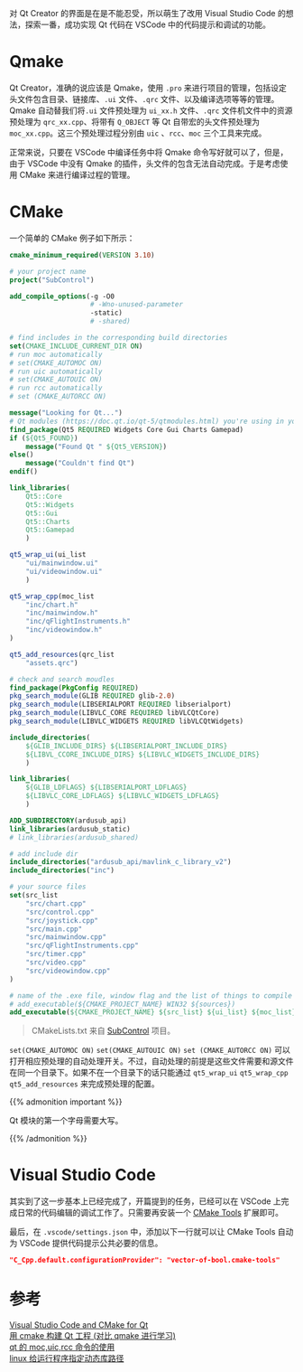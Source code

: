 对 Qt Creator 的界面是在是不能忍受，所以萌生了改用 Visual Studio Code 的想法，探索一番，成功实现 Qt 代码在 VSCode 中的代码提示和调试的功能。
<!--more-->

# Qmake  

Qt Creator，准确的说应该是 Qmake，使用 `.pro` 来进行项目的管理，包括设定头文件包含目录、链接库、`.ui` 文件、`.qrc` 文件、以及编译选项等等的管理。Qmake 自动替我们将`.ui` 文件预处理为 `ui_xx.h` 文件、`.qrc` 文件机文件中的资源预处理为 `qrc_xx.cpp`、将带有 `Q_OBJECT` 等 Qt 自带宏的头文件预处理为 `moc_xx.cpp`。这三个预处理过程分别由 `uic` 、`rcc`、`moc` 三个工具来完成。  

正常来说，只要在 VSCode 中编译任务中将 Qmake 命令写好就可以了，但是，由于 VSCode 中没有 Qmake 的插件，头文件的包含无法自动完成。于是考虑使用 CMake 来进行编译过程的管理。  

# CMake  

一个简单的 CMake 例子如下所示：

``` cmake
cmake_minimum_required(VERSION 3.10)

# your project name
project("SubControl")

add_compile_options(-g -O0 
                    # -Wno-unused-parameter
                    -static)
                    # -shared)

# find includes in the corresponding build directories
set(CMAKE_INCLUDE_CURRENT_DIR ON)
# run moc automatically
# set(CMAKE_AUTOMOC ON)
# run uic automatically
# set(CMAKE_AUTOUIC ON)
# run rcc automatically
# set (CMAKE_AUTORCC ON)

message("Looking for Qt...")
# Qt modules (https://doc.qt.io/qt-5/qtmodules.html) you're using in your application
find_package(Qt5 REQUIRED Widgets Core Gui Charts Gamepad)
if (${Qt5_FOUND})
    message("Found Qt " ${Qt5_VERSION})
else()
    message("Couldn't find Qt")
endif()

link_libraries(
    Qt5::Core
    Qt5::Widgets
    Qt5::Gui
    Qt5::Charts
    Qt5::Gamepad
    )

qt5_wrap_ui(ui_list 
    "ui/mainwindow.ui"
    "ui/videowindow.ui"
    )

qt5_wrap_cpp(moc_list
    "inc/chart.h"
    "inc/mainwindow.h"
    "inc/qFlightInstruments.h"
    "inc/videowindow.h"
)

qt5_add_resources(qrc_list 
    "assets.qrc")

# check and search moudles
find_package(PkgConfig REQUIRED)
pkg_search_module(GLIB REQUIRED glib-2.0)
pkg_search_module(LIBSERIALPORT REQUIRED libserialport)
pkg_search_module(LIBVLC_CORE REQUIRED libVLCQtCore)
pkg_search_module(LIBVLC_WIDGETS REQUIRED libVLCQtWidgets)

include_directories(
    ${GLIB_INCLUDE_DIRS} ${LIBSERIALPORT_INCLUDE_DIRS} 
    ${LIBVL_CCORE_INCLUDE_DIRS} ${LIBVLC_WIDGETS_INCLUDE_DIRS} 
    )

link_libraries(
    ${GLIB_LDFLAGS} ${LIBSERIALPORT_LDFLAGS} 
    ${LIBVLC_CORE_LDFLAGS} ${LIBVLC_WIDGETS_LDFLAGS} 
    )

ADD_SUBDIRECTORY(ardusub_api)
link_libraries(ardusub_static)
# link_libraries(ardusub_shared)

# add include dir
include_directories("ardusub_api/mavlink_c_library_v2")
include_directories("inc")

# your source files
set(src_list
    "src/chart.cpp"
    "src/control.cpp"
    "src/joystick.cpp"
    "src/main.cpp"
    "src/mainwindow.cpp"
    "src/qFlightInstruments.cpp"
    "src/timer.cpp"
    "src/video.cpp"
    "src/videowindow.cpp"
)

# name of the .exe file, window flag and the list of things to compile
# add_executable(${CMAKE_PROJECT_NAME} WIN32 ${sources})
add_executable(${CMAKE_PROJECT_NAME} ${src_list} ${ui_list} ${moc_list} ${qrc_list})
```
> CMakeLists.txt 来自 [SubControl](https://github.com/zt-luo/SubControl/blob/master/src/CMakeLists.txt) 项目。  

`set(CMAKE_AUTOMOC ON)` `set(CMAKE_AUTOUIC ON)` `set (CMAKE_AUTORCC ON)` 可以打开相应预处理的自动处理开关。不过，自动处理的前提是这些文件需要和源文件在同一个目录下。如果不在一个目录下的话只能通过 `qt5_wrap_ui` `qt5_wrap_cpp` `qt5_add_resources` 来完成预处理的配置。  


{{% admonition important %}}

Qt 模块的第一个字母需要大写。

{{% /admonition %}}

# Visual Studio Code

其实到了这一步基本上已经完成了，开篇提到的任务，已经可以在 VSCode 上完成日常的代码编辑的调试工作了。只需要再安装一个 [CMake Tools](https://marketplace.visualstudio.com/items?itemName=ms-vscode.cmake-tools) 扩展即可。  

最后，在 `.vscode/settings.json` 中，添加以下一行就可以让 CMake Tools 自动为 VSCode 提供代码提示公共必要的信息。

``` json
"C_Cpp.default.configurationProvider": "vector-of-bool.cmake-tools"
```

# 参考  
[Visual Studio Code and CMake for Qt](https://retifrav.github.io/blog/2019/05/11/vscode-cmake-qt/)  
[用 cmake 构建 Qt 工程 (对比 qmake 进行学习)](https://blog.csdn.net/Bruce_0712/article/details/53574170)  
[qt 的 moc,uic,rcc 命令的使用](https://www.cnblogs.com/xiangism/p/4621108.html)  
[linux 给运行程序指定动态库路径](https://blog.csdn.net/hktkfly6/article/details/61922685)

